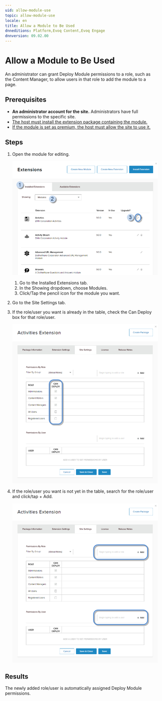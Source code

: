 ```yaml
---
uid: allow-module-use
topic: allow-module-use
locale: en
title: Allow a Module to Be Used
dnneditions: Platform,Evoq Content,Evoq Engage
dnnversion: 09.02.00
---
```


# Allow a Module to Be Used

An administrator can grant Deploy Module permissions to a role, such as the Content Manager, to allow users in that role to add the module to a page.

## Prerequisites

*   **An administrator account for the site.** Administrators have full permissions to the specific site.
*   [The host must install the extension package containing the module.](install-extension)
*   [If the module is set as premium, the host must allow the site to use it.](manage-premium-module)

## Steps

1.  Open the module for editing.
    
      
    
    ![Installed Extensions tab > Showing: Modules > click/tap the pencil icon for the module to edit.](/images/scr-Extensions-Installed-edit-E90.png)
    
      
    
    1.  Go to the Installed Extensions tab.
    2.  In the Showing dropdown, choose Modules.
    3.  Click/Tap the pencil icon for the module you want.
2.  Go to the Site Settings tab.
3.  If the role/user you want is already in the table, check the Can Deploy box for that role/user.
    
      
    
    ![Check the Can Deploy box for that role/user.](/images/scr-Extensions-Edit-SiteSettings-CanDeploy-E90.png)
    
      
    
4.  If the role/user you want is not yet in the table, search for the role/user and click/tap \+ Add.
    
      
    
    ![Search for the role/user and "+ Add".](/images/scr-Extensions-Edit-SiteSettings-AddRoleUser-E90.png)
    
      
    

## Results

The newly added role/user is automatically assigned Deploy Module permissions.
